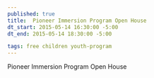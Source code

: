```yaml
---
published: true
title:  Pioneer Immersion Program Open House
dt_start: 2015-05-14 16:30:00 -5:00
dt_end: 2015-05-14 18:30:00 -5:00

tags: free children youth-program
---
```

Pioneer Immersion Program Open House
